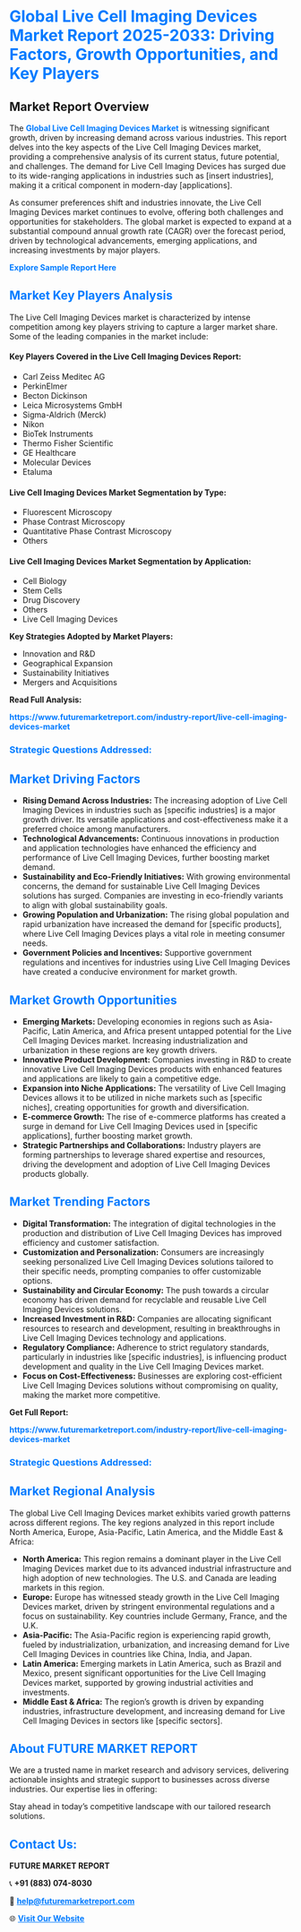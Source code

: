 <h1 style="color: #007BFF;">Global Live Cell Imaging Devices Market Report 2025-2033: Driving Factors, Growth Opportunities, and Key Players</h1>

<section id="overview">
<h2>Market Report Overview</h2>
<p>The <a href="https://www.futuremarketreport.com/industry-report/live-cell-imaging-devices-market" style="color: #007BFF; text-decoration: none;"><strong>Global Live Cell Imaging Devices Market</strong></a> is witnessing significant growth, driven by increasing demand across various industries. This report delves into the key aspects of the Live Cell Imaging Devices market, providing a comprehensive analysis of its current status, future potential, and challenges. The demand for Live Cell Imaging Devices has surged due to its wide-ranging applications in industries such as [insert industries], making it a critical component in modern-day [applications].</p>
<p>As consumer preferences shift and industries innovate, the Live Cell Imaging Devices market continues to evolve, offering both challenges and opportunities for stakeholders. The global market is expected to expand at a substantial compound annual growth rate (CAGR) over the forecast period, driven by technological advancements, emerging applications, and increasing investments by major players.</p>
</section>

<section id="overview">
<p><a href="https://www.futuremarketreport.com/request-sample/reportId=124659" style="color: #007BFF; text-decoration: none;"><strong>Explore Sample Report Here</strong></a></p>
</section>

<section id="key-players">
<h2 style="color: #007BFF;">Market Key Players Analysis</h2>
<p>The Live Cell Imaging Devices market is characterized by intense competition among key players striving to capture a larger market share. Some of the leading companies in the market include:</p>
<h4>Key Players Covered in the Live Cell Imaging Devices Report:</h4>
<ul><li>Carl Zeiss Meditec AG</li><li>PerkinElmer</li><li>Becton Dickinson</li><li>Leica Microsystems GmbH</li><li>Sigma-Aldrich (Merck)</li><li>Nikon</li><li>BioTek Instruments</li><li>Thermo Fisher Scientific</li><li>GE Healthcare</li><li>Molecular Devices</li><li>Etaluma</li></ul>
<h4>Live Cell Imaging Devices Market Segmentation by Type:</h4>
<ul><li>Fluorescent Microscopy</li><li>Phase Contrast Microscopy</li><li>Quantitative Phase Contrast Microscopy</li><li>Others</li></ul>

<h4>Live Cell Imaging Devices Market Segmentation by Application:</h4>
<ul><li>Cell Biology</li><li>Stem Cells</li><li>Drug Discovery</li><li>Others</li><li>Live Cell Imaging Devices</li></ul>
<p><strong>Key Strategies Adopted by Market Players:</strong></p>
<ul>
<li>Innovation and R&D</li>
<li>Geographical Expansion</li>
<li>Sustainability Initiatives</li>
<li>Mergers and Acquisitions</li>
</ul>
</section>

<section>
<p><strong>Read Full Analysis: </strong></p><a href="https://www.futuremarketreport.com/industry-report/live-cell-imaging-devices-market" style="color: #007BFF; text-decoration: none;"><strong>https://www.futuremarketreport.com/industry-report/live-cell-imaging-devices-market</strong></a>
<h3 style="color: #007BFF;">Strategic Questions Addressed:</h3>
</section>

<section id="driving-factors">
<h2 style="color: #007BFF;">Market Driving Factors</h2>
<ul>
<li><strong>Rising Demand Across Industries:</strong> The increasing adoption of Live Cell Imaging Devices in industries such as [specific industries] is a major growth driver. Its versatile applications and cost-effectiveness make it a preferred choice among manufacturers.</li>
<li><strong>Technological Advancements:</strong> Continuous innovations in production and application technologies have enhanced the efficiency and performance of Live Cell Imaging Devices, further boosting market demand.</li>
<li><strong>Sustainability and Eco-Friendly Initiatives:</strong> With growing environmental concerns, the demand for sustainable Live Cell Imaging Devices solutions has surged. Companies are investing in eco-friendly variants to align with global sustainability goals.</li>
<li><strong>Growing Population and Urbanization:</strong> The rising global population and rapid urbanization have increased the demand for [specific products], where Live Cell Imaging Devices plays a vital role in meeting consumer needs.</li>
<li><strong>Government Policies and Incentives:</strong> Supportive government regulations and incentives for industries using Live Cell Imaging Devices have created a conducive environment for market growth.</li>
</ul>
</section>

<section id="growth-opportunities">
<h2 style="color: #007BFF;">Market Growth Opportunities</h2>
<ul>
<li><strong>Emerging Markets:</strong> Developing economies in regions such as Asia-Pacific, Latin America, and Africa present untapped potential for the Live Cell Imaging Devices market. Increasing industrialization and urbanization in these regions are key growth drivers.</li>
<li><strong>Innovative Product Development:</strong> Companies investing in R&D to create innovative Live Cell Imaging Devices products with enhanced features and applications are likely to gain a competitive edge.</li>
<li><strong>Expansion into Niche Applications:</strong> The versatility of Live Cell Imaging Devices allows it to be utilized in niche markets such as [specific niches], creating opportunities for growth and diversification.</li>
<li><strong>E-commerce Growth:</strong> The rise of e-commerce platforms has created a surge in demand for Live Cell Imaging Devices used in [specific applications], further boosting market growth.</li>
<li><strong>Strategic Partnerships and Collaborations:</strong> Industry players are forming partnerships to leverage shared expertise and resources, driving the development and adoption of Live Cell Imaging Devices products globally.</li>
</ul>
</section>

<section id="trending-factors">
<h2 style="color: #007BFF;">Market Trending Factors</h2>
<ul>
<li><strong>Digital Transformation:</strong> The integration of digital technologies in the production and distribution of Live Cell Imaging Devices has improved efficiency and customer satisfaction.</li>
<li><strong>Customization and Personalization:</strong> Consumers are increasingly seeking personalized Live Cell Imaging Devices solutions tailored to their specific needs, prompting companies to offer customizable options.</li>
<li><strong>Sustainability and Circular Economy:</strong> The push towards a circular economy has driven demand for recyclable and reusable Live Cell Imaging Devices solutions.</li>
<li><strong>Increased Investment in R&D:</strong> Companies are allocating significant resources to research and development, resulting in breakthroughs in Live Cell Imaging Devices technology and applications.</li>
<li><strong>Regulatory Compliance:</strong> Adherence to strict regulatory standards, particularly in industries like [specific industries], is influencing product development and quality in the Live Cell Imaging Devices market.</li>
<li><strong>Focus on Cost-Effectiveness:</strong> Businesses are exploring cost-efficient Live Cell Imaging Devices solutions without compromising on quality, making the market more competitive.</li>
</ul>
</section>

<section>
<p><strong>Get Full Report: </strong></p><a href="https://www.futuremarketreport.com/industry-report/live-cell-imaging-devices-market" style="color: #007BFF; text-decoration: none;"><strong>https://www.futuremarketreport.com/industry-report/live-cell-imaging-devices-market</strong></a>
<h3 style="color: #007BFF;">Strategic Questions Addressed:</h3>
</section>


<section id="regional-analysis">
<h2 style="color: #007BFF;">Market Regional Analysis</h2>
<p>The global Live Cell Imaging Devices market exhibits varied growth patterns across different regions. The key regions analyzed in this report include North America, Europe, Asia-Pacific, Latin America, and the Middle East & Africa:</p>
<ul>
<li><strong>North America:</strong> This region remains a dominant player in the Live Cell Imaging Devices market due to its advanced industrial infrastructure and high adoption of new technologies. The U.S. and Canada are leading markets in this region.</li>
<li><strong>Europe:</strong> Europe has witnessed steady growth in the Live Cell Imaging Devices market, driven by stringent environmental regulations and a focus on sustainability. Key countries include Germany, France, and the U.K.</li>
<li><strong>Asia-Pacific:</strong> The Asia-Pacific region is experiencing rapid growth, fueled by industrialization, urbanization, and increasing demand for Live Cell Imaging Devices in countries like China, India, and Japan.</li>
<li><strong>Latin America:</strong> Emerging markets in Latin America, such as Brazil and Mexico, present significant opportunities for the Live Cell Imaging Devices market, supported by growing industrial activities and investments.</li>
<li><strong>Middle East & Africa:</strong> The region’s growth is driven by expanding industries, infrastructure development, and increasing demand for Live Cell Imaging Devices in sectors like [specific sectors].</li>
</ul>
</section>

<footer>
<h2 style="color: #007BFF;">About FUTURE MARKET REPORT</h2>
<p>We are a trusted name in market research and advisory services, delivering actionable insights and strategic support to businesses across diverse industries. Our expertise lies in offering:</p>

<p>Stay ahead in today’s competitive landscape with our tailored research solutions.</p>

<h2 style="color: #007BFF;">Contact Us:</h2>
<p><strong>FUTURE MARKET REPORT</strong></p>
<p>📞 <strong>+91 (883) 074-8030</strong></p>
<p>📧 <strong><a href="mailto:help@futuremarketreport.com" style="color: #007BFF;">help@futuremarketreport.com</a></strong></p>
<p>🌐 <strong><a href="https://www.futuremarketreport.com/" style="color: #007BFF;">Visit Our Website</a></strong></p>
</footer>